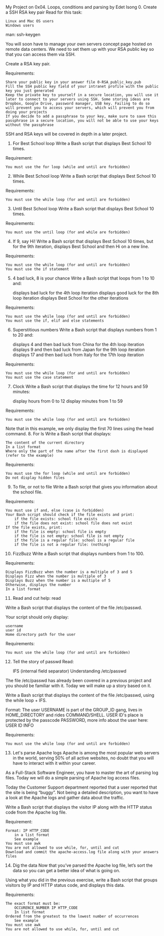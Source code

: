 My Project on 0x04. Loops, conditions and parsing by Edet Isong
0. Create a SSH RSA key pair 
Read for this task:

    Linux and Mac OS users
    Windows users

man: ssh-keygen

You will soon have to manage your own servers concept page hosted on remote data centers. We need to set them up with your RSA public key so that you can access them via SSH.

Create a RSA key pair.

Requirements:

    Share your public key in your answer file 0-RSA_public_key.pub
    Fill the SSH public key field of your intranet profile with the public key you just generated
    Keep the private key to yourself in a secure location, you will use it later to connect to your servers using SSH. Some storing ideas are Dropbox, Google Drive, password manager, USB key. Failing to do so will prevent you to access your servers, which will prevent you from doing your projects
    If you decide to add a passphrase to your key, make sure to save this passphrase in a secure location, you will not be able to use your keys without the passphrase

SSH and RSA keys will be covered in depth in a later project.
1. For Best School loop
Write a Bash script that displays Best School 10 times.

Requirement:

    You must use the for loop (while and until are forbidden)
2. While Best School loop 
Write a Bash script that displays Best School 10 times.

Requirements:

    You must use the while loop (for and until are forbidden)
3. Until Best School loop 
Write a Bash script that displays Best School 10 times.

Requirements:

    You must use the until loop (for and while are forbidden)
4. If 9, say Hi! 
Write a Bash script that displays Best School 10 times, but for the 9th iteration, displays Best School and then Hi on a new line.

Requirements:

    You must use the while loop (for and until are forbidden)
    You must use the if statement
5. 4 bad luck, 8 is your chance 
Write a Bash script that loops from 1 to 10 and:

    displays bad luck for the 4th loop iteration
    displays good luck for the 8th loop iteration
    displays Best School for the other iterations

Requirements:

    You must use the while loop (for and until are forbidden)
    You must use the if, elif and else statements
6. Superstitious numbers Write a Bash script that displays numbers from 1 to 20 and:

    displays 4 and then bad luck from China for the 4th loop iteration
    displays 9 and then bad luck from Japan for the 9th loop iteration
    displays 17 and then bad luck from Italy for the 17th loop iteration

Requirements:

    You must use the while loop (for and until are forbidden)
    You must use the case statement
7. Clock 
Write a Bash script that displays the time for 12 hours and 59 minutes:

    display hours from 0 to 12
    display minutes from 1 to 59

Requirements:

    You must use the while loop (for and until are forbidden)

Note that in this example, we only display the first 70 lines using the head command.
8. For ls 
Write a Bash script that displays:

    The content of the current directory
    In a list format
    Where only the part of the name after the first dash is displayed (refer to the example)

Requirements:

    You must use the for loop (while and until are forbidden)
    Do not display hidden files
9. To file, or not to file 
Write a Bash script that gives you information about the school file.

Requirements:

    You must use if and, else (case is forbidden)
    Your Bash script should check if the file exists and print:
        if the file exists: school file exists
        if the file does not exist: school file does not exist
    If the file exists, print:
        if the file is empty: school file is empty
        if the file is not empty: school file is not empty
        if the file is a regular file: school is a regular file
        if the file is not a regular file: (nothing)
10. FizzBuzz
Write a Bash script that displays numbers from 1 to 100.

Requirements:

    Displays FizzBuzz when the number is a multiple of 3 and 5
    Displays Fizz when the number is multiple of 3
    Displays Buzz when the number is a multiple of 5
    Otherwise, displays the number
    In a list format
11. Read and cut 
help: read

Write a Bash script that displays the content of the file /etc/passwd.

Your script should only display:

    username
    user id
    Home directory path for the user

Requirements:

    You must use the while loop (for and until are forbidden)
12. Tell the story of passwd
Read:

    IFS (internal field separator)
    Understanding /etc/passwd

The file /etc/passwd has already been covered in a previous project and you should be familiar with it. Today we will make up a story based on it.

Write a Bash script that displays the content of the file /etc/passwd, using the while loop + IFS.

Format: The user USERNAME is part of the GROUP_ID gang, lives in HOME_DIRECTORY and rides COMMAND/SHELL. USER ID's place is protected by the passcode PASSWORD, more info about the user here: USER ID INFO

Requirements:

    You must use the while loop (for and until are forbidden)
13. Let's parse Apache logs 
Apache is among the most popular web servers in the world, serving 50% of all active websites, no doubt that you will have to interact with it within your career.

As a Full-Stack Software Engineer, you have to master the art of parsing log files. Today we will do a simple parsing of Apache log access files.

Today the Customer Support department reported that a user reported that the site is being “buggy”. Not being a detailed description, you want to have a look at the Apache logs and gather data about the traffic.

Write a Bash script that displays the visitor IP along with the HTTP status code from the Apache log file.

Requirement:

    Format: IP HTTP_CODE
        in a list format
        See example
    You must use awk
    You are not allowed to use while, for, until and cut
    Download and commit the apache-access.log file along with your answers files
14. Dig the data 
Now that you’ve parsed the Apache log file, let’s sort the data so you can get a better idea of what is going on.

Using what you did in the previous exercise, write a Bash script that groups visitors by IP and HTTP status code, and displays this data.

Requirements:

    The exact format must be:
        OCCURENCE_NUMBER IP HTTP_CODE
        In list format
    Ordered from the greatest to the lowest number of occurrences
        See example
    You must use awk
    You are not allowed to use while, for, until and cut

